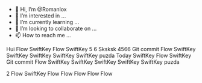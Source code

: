 - 👋 Hi, I’m @Romanlox
- 👀 I’m interested in ...
- 🌱 I’m currently learning ...
- 💞️ I’m looking to collaborate on ...
- 📫 How to reach me ...

<!---
Romanlox/Romanlox is a ✨ special ✨ repository because its `README.md` (this file) appears on your GitHub profile.
You can click the Preview link to take a look at your changes.
--->
Hui Flow SwiftKey Flow SwiftKey 5 6
Sksksk
4566
Git commit Flow SwiftKey SwiftKey SwiftKey SwiftKey SwiftKey puzda
Today SwiftKey Flow SwiftKey 
Git commit Flow SwiftKey SwiftKey SwiftKey SwiftKey SwiftKey puzda

2 Flow SwiftKey Flow Flow Flow Flow Flow 
